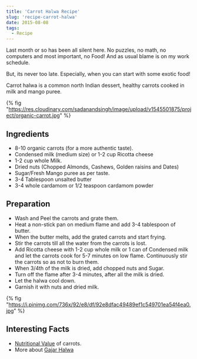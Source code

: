 ```yaml
---
title: 'Carrot Halwa Recipe'
slug: 'recipe-carrot-halwa'
date: 2015-08-08
tags:
  - Recipe
---
```


Last month or so has been all silent here. No puzzles, no math, no computers and most important, no
Food! And as usual blame is on my work schedule.

But, its never too late. Especially, when you can start with some exotic food!

Carrot halwa is a common north Indian dessert, healthy carrots cooked in milk and mango puree.

{% fig "https://res.cloudinary.com/sadanandsingh/image/upload/v1545501875/project/organic-carrot.jpg" %}

## Ingredients

- 8-10 organic carrots (for a more authentic taste).
- Condensed milk (medium size) or 1-2 cup Ricotta cheese
- 1-2 cup whole Milk.
- Dried nuts (Chopped Almonds, Cashews, Golden raisins and Dates)
- Sugar/Fresh Mango puree as per taste.
- 3-4 Tablespoon unsalted butter
- 3-4 whole cardamom or 1/2 teaspoon cardamom powder

## Preparation

- Wash and Peel the carrots and grate them.
- Heat a non-stick pan on medium flame and add 3-4 tablespoon of butter.
- When the butter melts, add the grated carrots and start frying.
- Stir the carrots till all the water from the carrots is lost.
- Add Ricotta cheese with 1-2 cup whole milk or 1 can of Condensed milk and let the carrots cook
  for 5-7 minutes on low flame. Continuously stir the carrots so as not to burn them.
- When 3/4th of the milk is dried, add chopped nuts and Sugar.
- Turn off the flame after 3-4 minutes, after all the milk is dried.
- Let the halwa cool down.
- Garnish it with nuts and dried milk.

{% fig "https://i.pinimg.com/736x/92/e8/df/92e8dfac49489ef1c549701ea54f4ea0.jpg" %}
## Interesting Facts

- [Nutritional Value](https://www.nutrition-and-you.com/carrots.html) of carrots.
- More about [Gajar Halwa](https://en.wikipedia.org/wiki/Gajar_Ka_Halwa)
